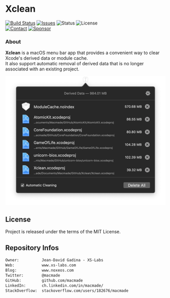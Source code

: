Xclean
======

[![Build Status](https://img.shields.io/github/workflow/status/macmade/Xclean/ci-mac?label=macOS&logo=apple)](https://github.com/macmade/Xclean/actions/workflows/ci-mac.yaml)
[![Issues](http://img.shields.io/github/issues/macmade/Xclean.svg?logo=github)](https://github.com/macmade/Xclean/issues)
![Status](https://img.shields.io/badge/status-active-brightgreen.svg?logo=git)
![License](https://img.shields.io/badge/license-mit-brightgreen.svg?logo=open-source-initiative)  
[![Contact](https://img.shields.io/badge/follow-@macmade-blue.svg?logo=twitter&style=social)](https://twitter.com/macmade)
[![Sponsor](https://img.shields.io/badge/sponsor-macmade-pink.svg?logo=github-sponsors&style=social)](https://github.com/sponsors/macmade)

### About

**Xclean** is a macOS menu bar app that provides a convenient way to clear Xcode's derived data or module cache.  
It also support automatic removal of derived data that is no longer associated with an existing project.

![Xclean](Assets/Xclean.png "Xclean")


License
-------

Project is released under the terms of the MIT License.

Repository Infos
----------------

    Owner:          Jean-David Gadina - XS-Labs
    Web:            www.xs-labs.com
    Blog:           www.noxeos.com
    Twitter:        @macmade
    GitHub:         github.com/macmade
    LinkedIn:       ch.linkedin.com/in/macmade/
    StackOverflow:  stackoverflow.com/users/182676/macmade
